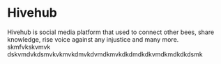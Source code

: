 # Hivehub
Hivehub is social media platform that used to connect other bees, share knowledge, rise voice against any injustice and many more.  
skmfvkskvmvk dskvmdvkdsmvkvkmvkdmvkdvmdkmvkdkdmdkdkvmdkmdkdkdsmk
